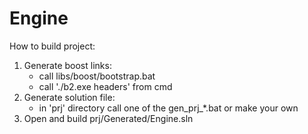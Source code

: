 # Engine

How to build project:
1. Generate boost links:
	- call libs/boost/bootstrap.bat
	- call './b2.exe headers' from cmd
2. Generate solution file:
	- in 'prj' directory call one of the gen_prj_*.bat or make your own
3. Open and build prj/Generated/Engine.sln